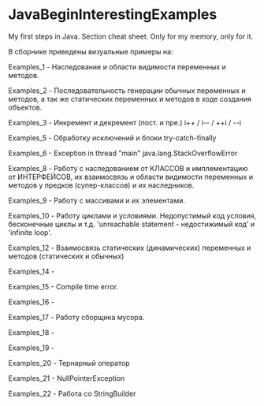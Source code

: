 # JavaBeginInterestingExamples
My first steps in Java. Section cheat sheet. Only for my memory, only for it.

В сборнике приведены визуальные примеры на:

Examples_1 - Наследование и области видимости переменных и методов.

Examples_2 - Последовательность генерации обычных переменных и методов, а так же статических переменных и методов в ходе создания объектов.

Examples_3 - Инкремент и декремент (пост. и пре.) i++ / i-- / ++i / --i

Examples_5 - Обработку исключений и блоки try-catch-finally

Examples_6 - Exception in thread "main" java.lang.StackOverflowError

Examples_8 - Работу с наследованием от КЛАССОВ и имплементацию от ИНТЕРФЕЙСОВ, их взаимосвязь и области видимости переменных и методов у предков (супер-классов) и их наследников.

Examples_9 - Работу с массивами и их элементами.

Examples_10 - Работу циклами и условиями. Недопустимый код условия, бесконечные циклы и т.д. 'unreachable statement - недостижимый код' и 'infinite loop'.

Examples_12 - Взаимосвязь статических (динамических) переменных и методов (статических и обычных)

Examples_14 - 

Examples_15 - Compile time error.

Examples_16 - 

Examples_17 - Работу сборщика мусора.

Examples_18 - 

Examples_19 - 

Examples_20 - Тернарный оператор

Examples_21 - NullPointerException

Examples_22 - Работа со StringBuilder


